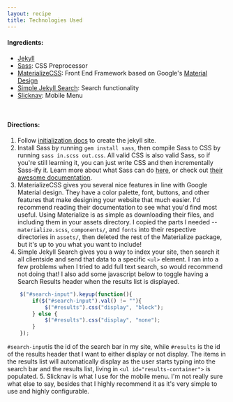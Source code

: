 ```yaml
---
layout: recipe
title: Technologies Used
---
```


#### Ingredients:

* [Jekyll](https://jekyllrb.com)
* [Sass](http://sass-lang.com): CSS Preprocessor
* [MaterializeCSS](http://materializecss.com/): Front End Framework based on Google's [Material Design](https://design.google.com/)
* [Simple Jekyll Search](https://github.com/christian-fei/Simple-Jekyll-Search): Search functionality
* [Slicknav](http://slicknav.com/): Mobile Menu

<br>

#### Directions:

1. Follow [initialization docs](http://recipes.lucywyman.me/initialization.html)
to create the jekyll site.
2. Install Sass by running ``gem install sass``, then compile Sass to CSS by
running ``sass in.scss out.css``.  All valid CSS is also valid Sass, so if
you're still learning it, you can just write CSS and then incrementally Sass-ify
it.  Learn more about what Sass can do [here](http://slides.lucywyman.me/sass.html),
or check out [their awesome documentation](http://sass-lang.com/documentation/file.SASS_REFERENCE.html).
3. MaterializeCSS gives you several nice features in line with Google Material
design. They have a color palette, font, buttons, and other features that 
make designing your website that much easier. I'd recommend reading their 
documentation to see what you'd find most useful.  Using Materialize is 
as simple as downloading their files, and including them in your assets
directory. I copied the parts I needed -- ``materialize.scss``, ``components/``,
and ``fonts`` into their respective directories in ``assets/``, then deleted
the rest of the Materialize package, but it's up to you what you want to
include!
4. Simple Jekyll Search gives you a way to index your site, then search it 
all clientside and send that data to a specific ``<ul>`` element. I ran 
into a few problems when I tried to add full text search, so would recommend 
not doing that! I also add some javascript below to toggle having a Search 
Results header when the results list is displayed.

```javascript
    $("#search-input").keyup(function(){
        if($("#search-input").val() != ""){
            $("#results").css("display", "block"); 
        } else {
            $("#results").css("display", "none"); 
        }
    });
```

``#search-input``is the id of the search bar in my site, while ``#results``
is the id of the results header that I want to either display or not display.
The items in the results list will automatically display as the user starts
typing into the search bar and the results list, living in 
``<ul id="results-container">`` is populated. 
5. Slicknav is what I use for the mobile menu. I'm not really sure what else 
to say, besides that I highly recommend it as it's very simple to use
and highly configurable. 
